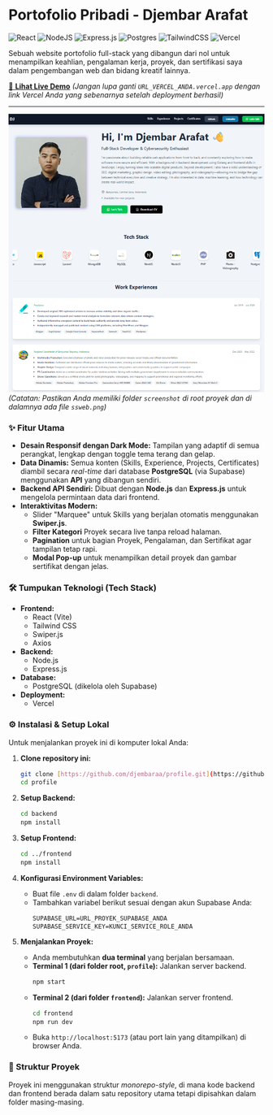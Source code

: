 # Portofolio Pribadi - Djembar Arafat

![React](https://img.shields.io/badge/react-%2320232a.svg?style=for-the-badge&logo=react&logoColor=%2361DAFB)
![NodeJS](https://img.shields.io/badge/node.js-6DA55F?style=for-the-badge&logo=node.js&logoColor=white)
![Express.js](https://img.shields.io/badge/express.js-%23404d59.svg?style=for-the-badge&logo=express&logoColor=%2361DAFB)
![Postgres](https://img.shields.io/badge/postgres-%23316192.svg?style=for-the-badge&logo=postgresql&logoColor=white)
![TailwindCSS](https://img.shields.io/badge/tailwindcss-%2338B2AC.svg?style=for-the-badge&logo=tailwind-css&logoColor=white)
![Vercel](https://img.shields.io/badge/vercel-%23000000.svg?style=for-the-badge&logo=vercel&logoColor=white)

Sebuah website portofolio full-stack yang dibangun dari nol untuk menampilkan keahlian, pengalaman kerja, proyek, dan sertifikasi saya dalam pengembangan web dan bidang kreatif lainnya.

[🚀 **Lihat Live Demo**](https://URL_VERCEL_ANDA.vercel.app)
_(Jangan lupa ganti `URL_VERCEL_ANDA.vercel.app` dengan link Vercel Anda yang sebenarnya setelah deployment berhasil)_

---

![Tangkapan Layar Portofolio](./screenshot/ssweb.png)
_(Catatan: Pastikan Anda memiliki folder `screenshot` di root proyek dan di dalamnya ada file `ssweb.png`)_

### ✨ Fitur Utama

- **Desain Responsif dengan Dark Mode:** Tampilan yang adaptif di semua perangkat, lengkap dengan toggle tema terang dan gelap.
- **Data Dinamis:** Semua konten (Skills, Experience, Projects, Certificates) diambil secara _real-time_ dari database **PostgreSQL** (via Supabase) menggunakan **API** yang dibangun sendiri.
- **Backend API Sendiri:** Dibuat dengan **Node.js** dan **Express.js** untuk mengelola permintaan data dari frontend.
- **Interaktivitas Modern:**
  - Slider "Marquee" untuk Skills yang berjalan otomatis menggunakan **Swiper.js**.
  - **Filter Kategori** Proyek secara live tanpa reload halaman.
  - **Pagination** untuk bagian Proyek, Pengalaman, dan Sertifikat agar tampilan tetap rapi.
  - **Modal Pop-up** untuk menampilkan detail proyek dan gambar sertifikat dengan jelas.

### 🛠️ Tumpukan Teknologi (Tech Stack)

- **Frontend:**
  - React (Vite)
  - Tailwind CSS
  - Swiper.js
  - Axios
- **Backend:**
  - Node.js
  - Express.js
- **Database:**
  - PostgreSQL (dikelola oleh Supabase)
- **Deployment:**
  - Vercel

### ⚙️ Instalasi & Setup Lokal

Untuk menjalankan proyek ini di komputer lokal Anda:

1.  **Clone repository ini:**

    ```bash
    git clone [https://github.com/djembaraa/profile.git](https://github.com/djembaraa/profile.git)
    cd profile
    ```

2.  **Setup Backend:**

    ```bash
    cd backend
    npm install
    ```

3.  **Setup Frontend:**

    ```bash
    cd ../frontend
    npm install
    ```

4.  **Konfigurasi Environment Variables:**

    - Buat file `.env` di dalam folder `backend`.
    - Tambahkan variabel berikut sesuai dengan akun Supabase Anda:
      ```
      SUPABASE_URL=URL_PROYEK_SUPABASE_ANDA
      SUPABASE_SERVICE_KEY=KUNCI_SERVICE_ROLE_ANDA
      ```

5.  **Menjalankan Proyek:**
    - Anda membutuhkan **dua terminal** yang berjalan bersamaan.
    - **Terminal 1 (dari folder root, `profile`):** Jalankan server backend.
      ```bash
      npm start
      ```
    - **Terminal 2 (dari folder `frontend`):** Jalankan server frontend.
      ```bash
      cd frontend
      npm run dev
      ```
    - Buka `http://localhost:5173` (atau port lain yang ditampilkan) di browser Anda.

### 📁 Struktur Proyek

Proyek ini menggunakan struktur _monorepo-style_, di mana kode backend dan frontend berada dalam satu repository utama tetapi dipisahkan dalam folder masing-masing.
